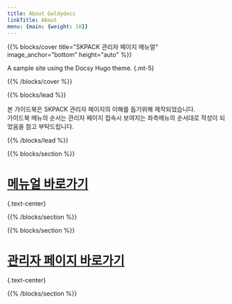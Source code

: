 ```yaml
---
title: About Goldydocs
linkTitle: About
menu: {main: {weight: 10}}
---
```


{{% blocks/cover title="SKPACK 관리자 페이지 메뉴얼" image_anchor="bottom" height="auto" %}}

A sample site using the Docsy Hugo theme.
{.mt-5}

{{% /blocks/cover %}}

{{% blocks/lead %}}

본 가이드북은 SKPACK 관리자 페이지의 이해를 돕기위해 제작되었습니다.  
가이드북 메뉴의 순서는 관리자 페이지 접속시 보여지는 좌측메뉴의 순서대로 작성이 되었음을 참고 부탁드립니다.

{{% /blocks/lead %}}

{{% blocks/section %}}

# [메뉴얼 바로가기](http://localhost:1313/docs/)
{.text-center}

{{% /blocks/section %}}

{{% blocks/section %}}

# [관리자 페이지 바로가기](https://skpack.co.kr/admin/auth/login)
{.text-center}

{{% /blocks/section %}}